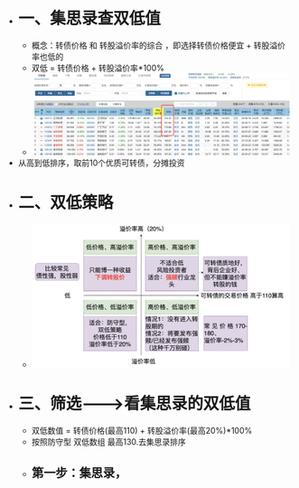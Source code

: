 - # 一、集思录查双低值
	- 概念：转债价格 和 转股溢价率的综合    ，即选择转债价格便宜 + 转股溢价率也低的
	- 双低 = 转债价格 + 转股溢价率*100%
	- ![image.png](../assets/image_1668828440519_0.png)
- 从高到低排序，取前10个优质可转债，分摊投资
- # 二、双低策略
	- ![image.png](../assets/image_1668864665049_0.png)
- # 三、筛选--->看集思录的双低值
	- 双低数值 =  转债价格(最高110) + 转股溢价率(最高20%)*100%
	- 按照防守型   双低数组 最高130.去集思录排序
	- ## 第一步：集思录，